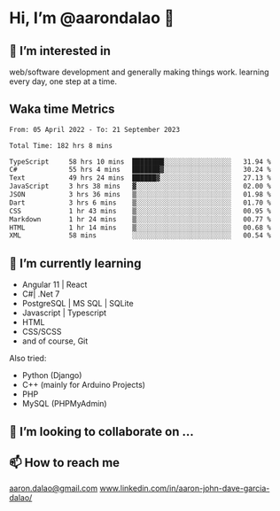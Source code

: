 # __Hi, I’m @aarondalao__ 👋 
## 👀 I’m interested in 
web/software development and generally making things work.
learning every day, one step at a time. 

## Waka time Metrics
<!--START_SECTION:waka-->

```txt
From: 05 April 2022 - To: 21 September 2023

Total Time: 182 hrs 8 mins

TypeScript     58 hrs 10 mins  ████████░░░░░░░░░░░░░░░░░   31.94 %
C#             55 hrs 4 mins   ███████▓░░░░░░░░░░░░░░░░░   30.24 %
Text           49 hrs 24 mins  ██████▓░░░░░░░░░░░░░░░░░░   27.13 %
JavaScript     3 hrs 38 mins   ▓░░░░░░░░░░░░░░░░░░░░░░░░   02.00 %
JSON           3 hrs 36 mins   ▒░░░░░░░░░░░░░░░░░░░░░░░░   01.98 %
Dart           3 hrs 6 mins    ▒░░░░░░░░░░░░░░░░░░░░░░░░   01.70 %
CSS            1 hr 43 mins    ▒░░░░░░░░░░░░░░░░░░░░░░░░   00.95 %
Markdown       1 hr 24 mins    ▒░░░░░░░░░░░░░░░░░░░░░░░░   00.77 %
HTML           1 hr 14 mins    ▒░░░░░░░░░░░░░░░░░░░░░░░░   00.68 %
XML            58 mins         ░░░░░░░░░░░░░░░░░░░░░░░░░   00.54 %
```

<!--END_SECTION:waka-->

## 🌱 I’m currently learning 

- Angular 11 | React 
- C#| .Net 7
- PostgreSQL | MS SQL | SQLite
- Javascript | Typescript
- HTML 
- CSS/SCSS
- and of course, Git 


Also tried:
- Python (Django)
- C++ (mainly for Arduino Projects)
- PHP
- MySQL (PHPMyAdmin)


## 💞️ I’m looking to collaborate on ...

## 📫 How to reach me 
aaron.dalao@gmail.com
www.linkedin.com/in/aaron-john-dave-garcia-dalao/

<!---
aarondalao/aarondalao is a ✨ special ✨ repository because its `README.md` (this file) appears on your GitHub profile.
You can click the Preview link to take a look at your changes.
--->
